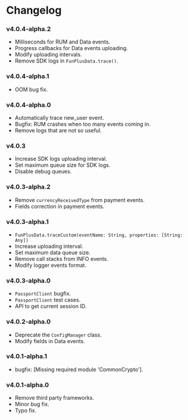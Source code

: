 # Changelog

### v4.0.4-alpha.2

* Milliseconds for RUM and Data events.
* Progress callbacks for Data events uploading.
* Modify uploading intervals.
* Remove SDK logs in `FunPlusData.trace()`.

### v4.0.4-alpha.1

* OOM bug fix.

### v4.0.4-alpha.0

- Automatically trace new_user event.
- Bugfix: RUM crashes when too many events coming in.
- Remove logs that are not so useful.

### v4.0.3

* Increase SDK logs uploading interval.
* Set maximum queue size for SDK logs.
* Disable debug queues.

### v4.0.3-alpha.2

* Remove `currencyReceivedType` from payment events.
* Fields correction in payment events.

### v4.0.3-alpha.1

* `FunPlusData.traceCustom(eventName: String, properties: [String: Any])`
* Increase uploading interval.
* Set maximum data queue size.
* Remove call stacks from INFO events.
* Modify logger events format.

### v4.0.3-alpha.0

* `PassportClient` bugfix.
* `PassportClient` test cases.
* API to get current session ID.

### v4.0.2-alpha.0

* Deprecate the `ConfigManager` class.
* Modify fields in Data events.

### v4.0.1-alpha.1

* bugfix: [Missing required module 'CommonCrypto'].

### v4.0.1-alpha.0

* Remove third party frameworks.
* Minor bug fix.
* Typo fix.


